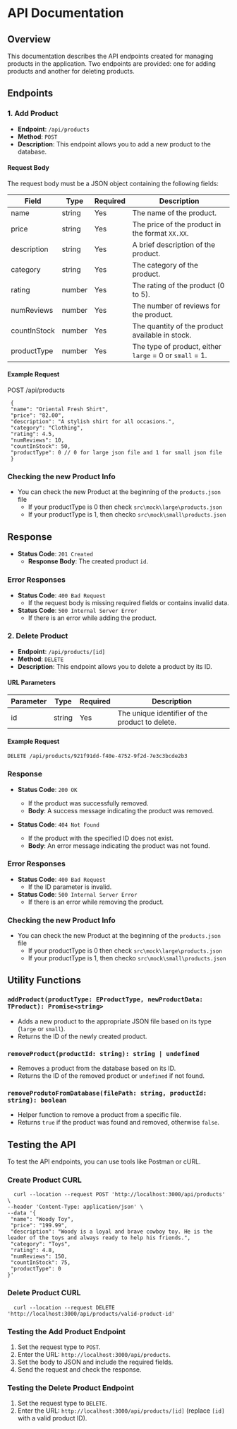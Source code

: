 # API Documentation

## Overview

This documentation describes the API endpoints created for managing products in the application. Two endpoints are provided: one for adding products and another for deleting products.

## Endpoints

### 1. Add Product

- **Endpoint**: `/api/products`
- **Method**: `POST`
- **Description**: This endpoint allows you to add a new product to the database.

#### Request Body

The request body must be a JSON object containing the following fields:

| Field        | Type   | Required | Description                                             |
| ------------ | ------ | -------- | --------------------------------------------------------|
| name         | string | Yes      | The name of the product.                                |
| price        | string | Yes      | The price of the product in the format `XX.XX`.         |
| description  | string | Yes      | A brief description of the product.                     |
| category     | string | Yes      | The category of the product.                            |
| rating       | number | Yes      | The rating of the product (0 to 5).                     |
| numReviews   | number | Yes      | The number of reviews for the product.                  |
| countInStock | number | Yes      | The quantity of the product available in stock.         |
| productType  | number | Yes      | The type of product, either `large` = 0 or `small` = 1. |

#### Example Request

POST /api/products
 ```
  {
  "name": "Oriental Fresh Shirt",
  "price": "82.00",
  "description": "A stylish shirt for all occasions.",
  "category": "Clothing",
  "rating": 4.5,
  "numReviews": 10,
  "countInStock": 50,
  "productType": 0 // 0 for large json file and 1 for small json file
  }
  ```

### Checking the new Product Info

 - You can check the new Product at the beginning of the `products.json` file
   - If your productType is 0 then check `src\mock\large\products.json`
   - If your productType is 1, then checko `src\mock\small\products.json`


## Response

- **Status Code**: `201 Created`
  - **Response Body**: The created product `id`.

### Error Responses

- **Status Code**: `400 Bad Request`
  - If the request body is missing required fields or contains invalid data.
- **Status Code**: `500 Internal Server Error`
  - If there is an error while adding the product.

### 2. Delete Product

- **Endpoint**: `/api/products/[id]`
- **Method**: `DELETE`
- **Description**: This endpoint allows you to delete a product by its ID.

#### URL Parameters

| Parameter | Type   | Required | Description                                     |
| --------- | ------ | -------- | ----------------------------------------------- |
| id        | string | Yes      | The unique identifier of the product to delete. |

#### Example Request

```http
DELETE /api/products/921f91dd-f40e-4752-9f2d-7e3c3bcde2b3
```

### Response

- **Status Code**: `200 OK`

  - If the product was successfully removed.
  - **Body**: A success message indicating the product was removed.

- **Status Code**: `404 Not Found`
  - If the product with the specified ID does not exist.
  - **Body**: An error message indicating the product was not found.

### Error Responses

- **Status Code**: `400 Bad Request`
  - If the ID parameter is invalid.
- **Status Code**: `500 Internal Server Error`
  - If there is an error while removing the product.

### Checking the new Product Info

 - You can check the new Product at the beginning of the `products.json` file
   - If your productType is 0 then check `src\mock\large\products.json`
   - If your productType is 1, then checko `src\mock\small\products.json`

## Utility Functions

### `addProduct(productType: EProductType, newProductData: TProduct): Promise<string>`

- Adds a new product to the appropriate JSON file based on its type (`large` or `small`).
- Returns the ID of the newly created product.

### `removeProduct(productId: string): string | undefined`

- Removes a product from the database based on its ID.
- Returns the ID of the removed product or `undefined` if not found.

### `removeProdutoFromDatabase(filePath: string, productId: string): boolean`

- Helper function to remove a product from a specific file.
- Returns `true` if the product was found and removed, otherwise `false`.

## Testing the API

To test the API endpoints, you can use tools like Postman or cURL.

### Create Product CURL
  
   ```
     curl --location --request POST 'http://localhost:3000/api/products' \
--header 'Content-Type: application/json' \
--data '{
    "name": "Woody Toy",
    "price": "199.99",
    "description": "Woody is a loyal and brave cowboy toy. He is the leader of the toys and always ready to help his friends.",
    "category": "Toys",
    "rating": 4.8,
    "numReviews": 150,
    "countInStock": 75,
    "productType": 0
}'
   ```
   
   ### Delete Product CURL
  
   ```
     curl --location --request DELETE 'http://localhost:3000/api/products/valid-product-id'
   ```

### Testing the Add Product Endpoint

1. Set the request type to `POST`.
2. Enter the URL: `http://localhost:3000/api/products`.
3. Set the body to JSON and include the required fields.
4. Send the request and check the response.

### Testing the Delete Product Endpoint

1. Set the request type to `DELETE`.
2. Enter the URL: `http://localhost:3000/api/products/[id]` (replace `[id]` with a valid product ID).

